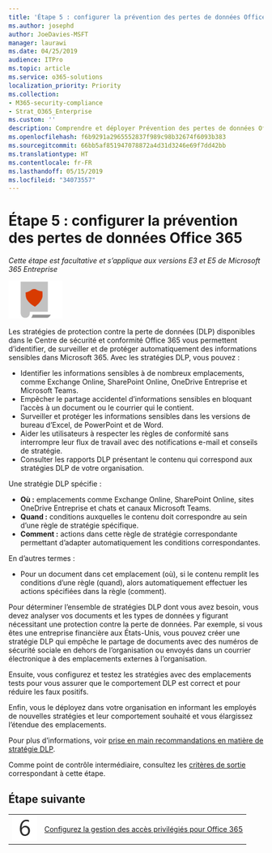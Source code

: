 ```yaml
---
title: 'Étape 5 : configurer la prévention des pertes de données Office 365'
ms.author: josephd
author: JoeDavies-MSFT
manager: laurawi
ms.date: 04/25/2019
audience: ITPro
ms.topic: article
ms.service: o365-solutions
localization_priority: Priority
ms.collection:
- M365-security-compliance
- Strat_O365_Enterprise
ms.custom: ''
description: Comprendre et déployer Prévention des pertes de données Office 365 dans Microsoft 365.
ms.openlocfilehash: f6b9291a2965552837f989c98b32674f6093b383
ms.sourcegitcommit: 66bb5af851947078872a4d31d3246e69f7dd42bb
ms.translationtype: HT
ms.contentlocale: fr-FR
ms.lasthandoff: 05/15/2019
ms.locfileid: "34073557"
---
```

# <a name="step-5-configure-office-365-data-loss-prevention"></a>Étape 5 : configurer la prévention des pertes de données Office 365

*Cette étape est facultative et s’applique aux versions E3 et E5 de Microsoft 365 Entreprise*

![](./media/deploy-foundation-infrastructure/infoprotection_icon-small.png)

Les stratégies de protection contre la perte de données (DLP) disponibles dans le Centre de sécurité et conformité Office 365 vous permettent d’identifier, de surveiller et de protéger automatiquement des informations sensibles dans Microsoft 365. Avec les stratégies DLP, vous pouvez :

- Identifier les informations sensibles à de nombreux emplacements, comme Exchange Online, SharePoint Online, OneDrive Entreprise et Microsoft Teams.
- Empêcher le partage accidentel d’informations sensibles en bloquant l’accès à un document ou le courrier qui le contient.
- Surveiller et protéger les informations sensibles dans les versions de bureau d’Excel, de PowerPoint et de Word.
- Aider les utilisateurs à respecter les règles de conformité sans interrompre leur flux de travail avec des notifications e-mail et conseils de stratégie. 
- Consulter les rapports DLP présentant le contenu qui correspond aux stratégies DLP de votre organisation.

Une stratégie DLP spécifie :

- **Où :** emplacements comme Exchange Online, SharePoint Online, sites OneDrive Entreprise et chats et canaux Microsoft Teams.
- **Quand :** conditions auxquelles le contenu doit correspondre au sein d’une règle de stratégie spécifique.
- **Comment :** actions dans cette règle de stratégie correspondante permettant d’adapter automatiquement les conditions correspondantes.

En d’autres termes :

- Pour un document dans cet emplacement (où), si le contenu remplit les conditions d’une règle (quand), alors automatiquement effectuer les actions spécifiées dans la règle (comment).

Pour déterminer l’ensemble de stratégies DLP dont vous avez besoin, vous devez analyser vos documents et les types de données y figurant nécessitant une protection contre la perte de données. Par exemple, si vous êtes une entreprise financière aux États-Unis, vous pouvez créer une stratégie DLP qui empêche le partage de documents avec des numéros de sécurité sociale en dehors de l’organisation ou envoyés dans un courrier électronique à des emplacements externes à l’organisation.

Ensuite, vous configurez et testez les stratégies avec des emplacements tests pour vous assurer que le comportement DLP est correct et pour réduire les faux positifs.

Enfin, vous le déployez dans votre organisation en informant les employés de nouvelles stratégies et leur comportement souhaité et vous élargissez l’étendue des emplacements.

Pour plus d’informations, voir [prise en main recommandations en matière de stratégie DLP](https://docs.microsoft.com/office365/securitycompliance/get-started-with-dlp-policy-recommendations).

Comme point de contrôle intermédiaire, consultez les [critères de sortie](infoprotect-exit-criteria.md#crit-infoprotect-step5) correspondant à cette étape.

## <a name="next-step"></a>Étape suivante


|||
|:-------|:-----|
|![](./media/stepnumbers/Step6.png)|[Configurez la gestion des accès privilégiés pour Office 365](infoprotect-configure-privileged-access-management.md)|


